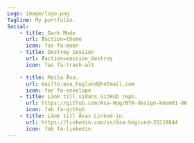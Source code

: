 ```yaml
---
Logo: image/logo.png
Tagline: My portfolio.
Social:
    - title: Dark Mode
      url: ?action=theme
      icon: fas fa-moon
    - title: Destroy Session
      url: ?action=session_destroy
      icon: fas fa-trash-alt

    - title: Maila Åsa.
      url: mailto:asa_hoglund@hotmail.com
      icon: far fa-envelope
    - title: Länk till sidans GitHub repo.
      url: https://github.com/Asa-Hog/BTH-design-kmom01-06
      icon: fab fa-github
    - title: Länk till Åsas Linked-in.
      url: https://linkedin.com/in/åsa-höglund-35218844
      icon: fab fa-linkedin
---
```

